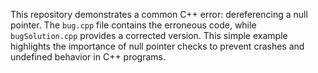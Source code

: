 This repository demonstrates a common C++ error: dereferencing a null pointer. The `bug.cpp` file contains the erroneous code, while `bugSolution.cpp` provides a corrected version.  This simple example highlights the importance of null pointer checks to prevent crashes and undefined behavior in C++ programs.